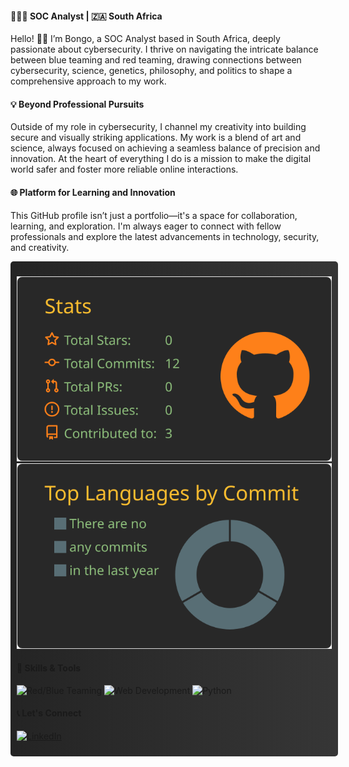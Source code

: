 #### 👨🏿‍💻 SOC Analyst | 🇿🇦 South Africa

Hello! 👋🏾 I’m Bongo, a SOC Analyst based in South Africa, deeply passionate about cybersecurity. I thrive on navigating the intricate balance between blue teaming and red teaming, drawing connections between cybersecurity, science, genetics, philosophy, and politics to shape a comprehensive approach to my work.

#### 💡 Beyond Professional Pursuits

Outside of my role in cybersecurity, I channel my creativity into building secure and visually striking applications. My work is a blend of art and science, always focused on achieving a seamless balance of precision and innovation. At the heart of everything I do is a mission to make the digital world safer and foster more reliable online interactions.

#### 🌐 Platform for Learning and Innovation

This GitHub profile isn’t just a portfolio—it's a space for collaboration, learning, and exploration. I'm always eager to connect with fellow professionals and explore the latest advancements in technology, security, and creativity.

<div style="display: flex; flex-direction: column; width: 100%;">

<div style="width: 100%; background: linear-gradient(90deg, rgba(36,36,36,1) 0%, rgba(54,54,54,1) 100%); padding: 10px; border-radius: 5px; margin-bottom: 10px;">

![](https://raw.githubusercontent.com/b0n60/b0n60/master/profile-summary-card-output/gruvbox/3-stats.svg)
![](https://raw.githubusercontent.com/b0n60/b0n60/master/profile-summary-card-output/gruvbox/2-most-commit-language.svg)

#### 🔧 Skills & Tools

![Red/Blue Teaming](https://img.shields.io/badge/Red/Blue%20Teaming-007ACC?style=for-the-badge&logo=teamspeak&logoColor=white)
![Web Development](https://img.shields.io/badge/Web%20Development-E34F26?style=for-the-badge&logo=html5&logoColor=white)
![Python](https://img.shields.io/badge/Python-3776AB?style=for-the-badge&logo=python&logoColor=white)

#### 📞 Let's Connect

[![LinkedIn](https://img.shields.io/badge/LinkedIn-0A66C2?style=for-the-badge&logo=linkedin&logoColor=white)](https://www.linkedin.com/in/bongo-sijora/)
